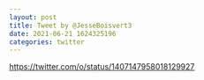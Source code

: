 ```yaml
--- 
layout: post 
title: Tweet by @JesseBoisvert3 
date: 2021-06-21 1624325196 
categories: twitter 
--- 
```

https://twitter.com/o/status/1407147958018129927